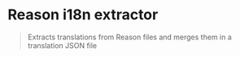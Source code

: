 # Reason i18n extractor

> Extracts translations from Reason files and merges them in a translation JSON file
